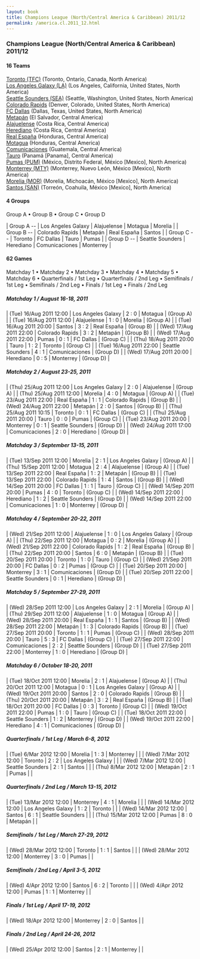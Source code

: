 ```yaml
---
layout: book
title: Champions League (North/Central America & Caribbean) 2011/12
permalink: /america.cl.2011_12.html
---
```



### Champions League (North/Central America & Caribbean) 2011/12


#### 16 Teams


[Toronto (TFC)](ca.html#toronto)  (Toronto, Ontario, Canada, North America) <br>
[Los Angeles Galaxy (LA)](us.html#galaxy)  (Los Angeles, California, United States, North America) <br>
[Seattle Sounders (SEA)](us.html#seattle)  (Seattle, Washington, United States, North America) <br>
[Colorado Rapids](us.html#colorado)  (Denver, Colorado, United States, North America) <br>
[FC Dallas](us.html#dallas)  (Dallas, Texas, United States, North America) <br>
[Metapán](sv.html#metapan)  (El Salvador, Central America) <br>
[Alajuelense](cr.html#alajuelense)  (Costa Rica, Central America) <br>
[Herediano](cr.html#herediano)  (Costa Rica, Central America) <br>
[Real España](hn.html#espana)  (Honduras, Central America) <br>
[Motagua](hn.html#motagua)  (Honduras, Central America) <br>
[Comunicaciones](gt.html#comunicaciones)  (Guatemala, Central America) <br>
[Tauro](pa.html#tauro)  (Panamá [Panama], Central America) <br>
[Pumas (PUM)](mx.html#pumas)  (México, Distrito Federal, México [Mexico], North America) <br>
[Monterrey (MTY)](mx.html#monterrey)  (Monterrey, Nuevo León, México [Mexico], North America) <br>
[Morelia (MOR)](mx.html#morelia)  (Morelia, Michoacán, México [Mexico], North America) <br>
[Santos (SAN)](mx.html#santos)  (Torreón, Coahuila, México [Mexico], North America) <br>




#### 4 Groups

 Group A •  Group B •  Group C •  Group D

| Group A --  | Los Angeles Galaxy  | Alajuelense  | Motagua  | Morelia  |
| Group B --  | Colorado Rapids  | Metapán  | Real España  | Santos  |
| Group C --  | Toronto  | FC Dallas  | Tauro  | Pumas  |
| Group D --  | Seattle Sounders  | Herediano  | Comunicaciones  | Monterrey  |

 



#### 62 Games

 Matchday 1 •  Matchday 2 •  Matchday 3 •  Matchday 4 •  Matchday 5 •  Matchday 6 •  Quarterfinals / 1st Leg •  Quarterfinals / 2nd Leg •  Semifinals / 1st Leg •  Semifinals / 2nd Leg •  Finals / 1st Leg •  Finals / 2nd Leg



##### Matchday 1  / August 16-18, 2011


| (Tue) 16/Aug 2011 12:00 | Los Angeles Galaxy | 2 : 0 | Motagua | (Group A) |
| (Tue) 16/Aug 2011 12:00 | Alajuelense | 1 : 0 | Morelia | (Group A) |
| (Tue) 16/Aug 2011 20:00 | Santos | 3 : 2 | Real España | (Group B) |
| (Wed) 17/Aug 2011 22:00 | Colorado Rapids | 3 : 2 | Metapán | (Group B) |
| (Wed) 17/Aug 2011 22:00 | Pumas | 0 : 1 | FC Dallas | (Group C) |
| (Thu) 18/Aug 2011 20:00 | Tauro | 1 : 2 | Toronto | (Group C) |
| (Tue) 16/Aug 2011 22:00 | Seattle Sounders | 4 : 1 | Comunicaciones | (Group D) |
| (Wed) 17/Aug 2011 20:00 | Herediano | 0 : 5 | Monterrey | (Group D) |

##### Matchday 2  / August 23-25, 2011


| (Thu) 25/Aug 2011 12:00 | Los Angeles Galaxy | 2 : 0 | Alajuelense | (Group A) |
| (Thu) 25/Aug 2011 12:00 | Morelia | 4 : 0 | Motagua | (Group A) |
| (Tue) 23/Aug 2011 22:00 | Real España | 1 : 1 | Colorado Rapids | (Group B) |
| (Wed) 24/Aug 2011 22:00 | Metapán | 2 : 0 | Santos | (Group B) |
| (Thu) 25/Aug 2011 10:15 | Toronto | 0 : 1 | FC Dallas | (Group C) |
| (Thu) 25/Aug 2011 20:00 | Tauro | 0 : 0 | Pumas | (Group C) |
| (Tue) 23/Aug 2011 20:00 | Monterrey | 0 : 1 | Seattle Sounders | (Group D) |
| (Wed) 24/Aug 2011 17:00 | Comunicaciones | 2 : 0 | Herediano | (Group D) |

##### Matchday 3  / September 13-15, 2011


| (Tue) 13/Sep 2011 12:00 | Morelia | 2 : 1 | Los Angeles Galaxy | (Group A) |
| (Thu) 15/Sep 2011 12:00 | Motagua | 2 : 4 | Alajuelense | (Group A) |
| (Tue) 13/Sep 2011 22:00 | Real España | 1 : 2 | Metapán | (Group B) |
| (Tue) 13/Sep 2011 22:00 | Colorado Rapids | 1 : 4 | Santos | (Group B) |
| (Wed) 14/Sep 2011 20:00 | FC Dallas | 1 : 1 | Tauro | (Group C) |
| (Wed) 14/Sep 2011 20:00 | Pumas | 4 : 0 | Toronto | (Group C) |
| (Wed) 14/Sep 2011 22:00 | Herediano | 1 : 2 | Seattle Sounders | (Group D) |
| (Wed) 14/Sep 2011 22:00 | Comunicaciones | 1 : 0 | Monterrey | (Group D) |

##### Matchday 4  / September 20-22, 2011


| (Wed) 21/Sep 2011 12:00 | Alajuelense | 1 : 0 | Los Angeles Galaxy | (Group A) |
| (Thu) 22/Sep 2011 12:00 | Motagua | 0 : 2 | Morelia | (Group A) |
| (Wed) 21/Sep 2011 22:00 | Colorado Rapids | 1 : 2 | Real España | (Group B) |
| (Thu) 22/Sep 2011 20:00 | Santos | 6 : 0 | Metapán | (Group B) |
| (Tue) 20/Sep 2011 20:00 | Toronto | 1 : 0 | Tauro | (Group C) |
| (Wed) 21/Sep 2011 20:00 | FC Dallas | 0 : 2 | Pumas | (Group C) |
| (Tue) 20/Sep 2011 20:00 | Monterrey | 3 : 1 | Comunicaciones | (Group D) |
| (Tue) 20/Sep 2011 22:00 | Seattle Sounders | 0 : 1 | Herediano | (Group D) |

##### Matchday 5  / September 27-29, 2011


| (Wed) 28/Sep 2011 12:00 | Los Angeles Galaxy | 2 : 1 | Morelia | (Group A) |
| (Thu) 29/Sep 2011 12:00 | Alajuelense | 1 : 0 | Motagua | (Group A) |
| (Wed) 28/Sep 2011 20:00 | Real España | 1 : 1 | Santos | (Group B) |
| (Wed) 28/Sep 2011 22:00 | Metapán | 1 : 3 | Colorado Rapids | (Group B) |
| (Tue) 27/Sep 2011 20:00 | Toronto | 1 : 1 | Pumas | (Group C) |
| (Wed) 28/Sep 2011 20:00 | Tauro | 5 : 3 | FC Dallas | (Group C) |
| (Tue) 27/Sep 2011 22:00 | Comunicaciones | 2 : 2 | Seattle Sounders | (Group D) |
| (Tue) 27/Sep 2011 22:00 | Monterrey | 1 : 0 | Herediano | (Group D) |

##### Matchday 6  / October 18-20, 2011


| (Tue) 18/Oct 2011 12:00 | Morelia | 2 : 1 | Alajuelense | (Group A) |
| (Thu) 20/Oct 2011 12:00 | Motagua | 0 : 1 | Los Angeles Galaxy | (Group A) |
| (Wed) 19/Oct 2011 20:00 | Santos | 2 : 0 | Colorado Rapids | (Group B) |
| (Thu) 20/Oct 2011 20:00 | Metapán | 3 : 2 | Real España | (Group B) |
| (Tue) 18/Oct 2011 20:00 | FC Dallas | 0 : 3 | Toronto | (Group C) |
| (Wed) 19/Oct 2011 22:00 | Pumas | 1 : 0 | Tauro | (Group C) |
| (Tue) 18/Oct 2011 22:00 | Seattle Sounders | 1 : 2 | Monterrey | (Group D) |
| (Wed) 19/Oct 2011 22:00 | Herediano | 4 : 1 | Comunicaciones | (Group D) |

##### Quarterfinals / 1st Leg  / March 6-8, 2012


| (Tue) 6/Mar 2012 12:00 | Morelia | 1 : 3 | Monterrey |  |
| (Wed) 7/Mar 2012 12:00 | Toronto | 2 : 2 | Los Angeles Galaxy |  |
| (Wed) 7/Mar 2012 12:00 | Seattle Sounders | 2 : 1 | Santos |  |
| (Thu) 8/Mar 2012 12:00 | Metapán | 2 : 1 | Pumas |  |

##### Quarterfinals / 2nd Leg  / March 13-15, 2012


| (Tue) 13/Mar 2012 12:00 | Monterrey | 4 : 1 | Morelia |  |
| (Wed) 14/Mar 2012 12:00 | Los Angeles Galaxy | 1 : 2 | Toronto |  |
| (Wed) 14/Mar 2012 12:00 | Santos | 6 : 1 | Seattle Sounders |  |
| (Thu) 15/Mar 2012 12:00 | Pumas | 8 : 0 | Metapán |  |

##### Semifinals / 1st Leg  / March 27-29, 2012


| (Wed) 28/Mar 2012 12:00 | Toronto | 1 : 1 | Santos |  |
| (Wed) 28/Mar 2012 12:00 | Monterrey | 3 : 0 | Pumas |  |

##### Semifinals / 2nd Leg  / April 3-5, 2012


| (Wed) 4/Apr 2012 12:00 | Santos | 6 : 2 | Toronto |  |
| (Wed) 4/Apr 2012 12:00 | Pumas | 1 : 1 | Monterrey |  |

##### Finals / 1st Leg  / April 17-19, 2012


| (Wed) 18/Apr 2012 12:00 | Monterrey | 2 : 0 | Santos |  |

##### Finals / 2nd Leg  / April 24-26, 2012


| (Wed) 25/Apr 2012 12:00 | Santos | 2 : 1 | Monterrey |  |
